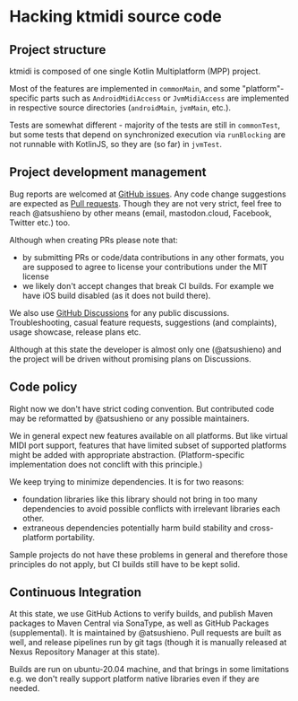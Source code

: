 # Hacking ktmidi source code


## Project structure

ktmidi is composed of one single Kotlin Multiplatform (MPP) project.

Most of the features are implemented in `commonMain`, and some "platform"-specific parts such as `AndroidMidiAccess` or `JvmMidiAccess` are implemented in respective source directories (`androidMain`, `jvmMain`, etc.).

Tests are somewhat different - majority of the tests are still in `commonTest`, but some tests that depend on synchronized execution via `runBlocking` are not runnable with KotlinJS, so they are (so far) in `jvmTest`.


## Project development management

Bug reports are welcomed at [GitHub issues](https://github.com/atsushieno/ktmidi/issues). Any code change suggestions are expected as [Pull requests](https://github.com/atsushieno/ktmidi/pulls). Though they are not very strict, feel free to reach @atsushieno by other means (email, mastodon.cloud, Facebook, Twitter etc.) too.

Although when creating PRs please note that:

- by submitting PRs or code/data contributions in any other formats, you are supposed to agree to license your contributions under the MIT license
- we likely don't accept changes that break CI builds. For example we have iOS build disabled (as it does not build there).

We also use [GitHub Discussions](https://github.com/atsushieno/ktmidi/discussions) for any public discussions. Troubleshooting, casual feature requests, suggestions (and complaints), usage showcase, release plans etc.

Although at this state the developer is almost only one (@atsushieno) and the project will be driven without promising plans on Discussions.


## Code policy

Right now we don't have strict coding convention. But contributed code may be reformatted by @atsushieno or any possible maintainers.

We in general expect new features available on all platforms. But like virtual MIDI port support, features that have limited subset of supported platforms might be added with appropriate abstraction. (Platform-specific implementation does not conclift with this principle.)

We keep trying to minimize dependencies. It is for two reasons:

- foundation libraries like this library should not bring in too many dependencies to avoid possible conflicts with irrelevant libraries each other.
- extraneous dependencies potentially harm build stability and cross-platform portability.

Sample projects do not have these problems in general and therefore those principles do not apply, but CI builds still have to be kept solid.


## Continuous Integration

At this state, we use GitHub Actions to verify builds, and publish Maven packages to Maven Central via SonaType, as well as GitHub Packages (supplemental). It is maintained by @atsushieno. Pull requests are built as well, and release pipelines run by git tags (though it is manually released at Nexus Repository Manager at this state).

Builds are run on ubuntu-20.04 machine, and that brings in some limitations e.g. we don't really support platform native libraries even if they are needed.

